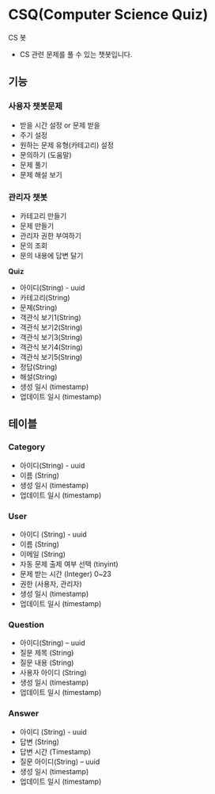 # CSQ(Computer Science Quiz)

CS 봇

- CS 관련 문제를 풀 수 있는 챗봇입니다.


## 기능

### 사용자 챗봇문제 

- 받을 시간 설정 or 문제 받을 
- 주기 설정
- 원하는 문제 유형(카테고리) 설정
- 문의하기 (도움말)
- 문제 풀기
- 문제 해설 보기

### 관리자 챗봇

- 카테고리 만들기
- 문제 만들기
- 관리자 권한 부여하기
- 문의 조회
- 문의 내용에 답변 달기
  




**Quiz**

- 아이디(String) - uuid
- 카테고리(String)
- 문제(String)
- 객관식 보기1(String)
- 객관식 보기2(String)
- 객관식 보기3(String)
- 객관식 보기4(String)
- 객관식 보기5(String)
- 정답(String)
- 해설(String)
- 생성 일시 (timestamp)
- 업데이트 일시 (timestamp)




## 테이블

### Category

- 아이디(String) - uuid
- 이름 (String)
- 생성 일시 (timestamp)
- 업데이트 일시 (timestamp)



### User

- 아이디 (String) - uuid
- 이름 (String)
- 이메일 (String)
- 자동 문제 출제 여부 선택 (tinyint)
- 문제 받는 시간 (Integer) 0~23
- 권한 (사용자, 관리자)
- 생성 일시 (timestamp)
- 업데이트 일시 (timestamp)



### Question

- 아이디(String) – uuid
- 질문 제목 (String)
- 질문 내용 (String)
- 사용자 아이디 (String)
- 생성 일시 (timestamp)
- 업데이트 일시 (timestamp)



### Answer

- 아이디 (String) - uuid
- 답변 (String)
- 답변 시간 (Timestamp)
- 질문 아이디(String) – uuid
- 생성 일시 (timestamp)
- 업데이트 일시 (timestamp)



